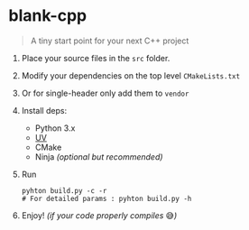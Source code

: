 # blank-cpp

> A tiny start point for your next C++ project

1. Place your source files in the `src` folder.

2. Modify your dependencies on the top level `CMakeLists.txt`

3. Or for single-header only add them to `vendor`

4. Install deps:
    - Python 3.x
    - [UV](https://docs.astral.sh/uv/#installation)
    - CMake
    - Ninja *(optional but recommended)*

5. Run
    ```shell
    pyhton build.py -c -r
    # For detailed params : pyhton build.py -h
    ```
6. Enjoy!  *(if your code properly compiles* :sweat_smile:*)*
